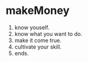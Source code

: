 # makeMoney

1. know youself.
2. know what you want to do.
3. make it come true.
4. cultivate your skill.
5. ends.
